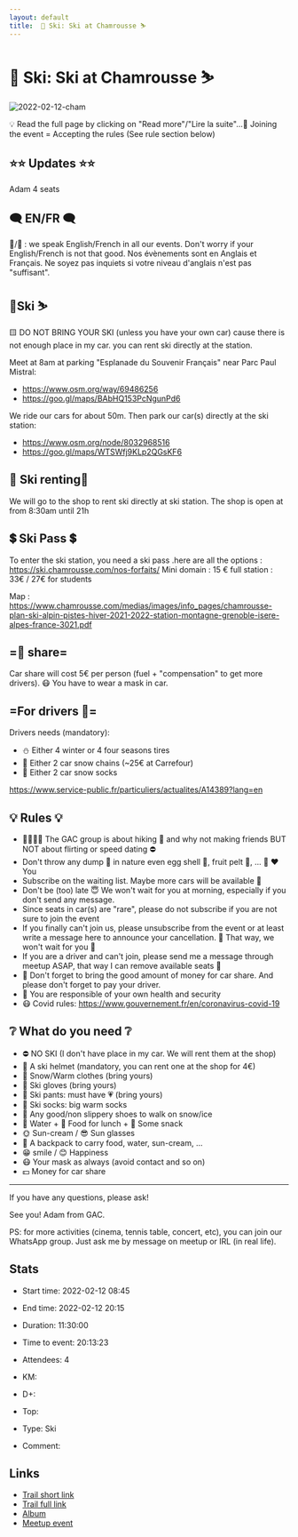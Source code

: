 ```yaml
---
layout: default
title:  🎿 Ski: Ski at Chamrousse ⛷
---
```


#  🎿 Ski: Ski at Chamrousse ⛷

![2022-02-12-cham](/Stats/img/orig/2022-02-12-cham.jpg)

💡 Read the full page by clicking on "Read more"/"Lire la suite"...💜
Joining the event = Accepting the rules (See rule section below)

## ⭐⭐ Updates ⭐⭐

Adam 4 seats

## 🗨️ EN/FR 🗨️
🦅/🐓 : we speak English/French in all our events. Don't worry if your English/French is not that good. Nos évènements sont en Anglais et Français. Ne soyez pas inquiets si votre niveau d'anglais n'est pas "suffisant".

## 🎿Ski ⛷

🟨 DO NOT BRING YOUR SKI (unless you have your own car) cause there is not enough place in my car. you can rent ski directly at the station.

Meet at 8am at parking "Esplanade du Souvenir Français" near Parc Paul Mistral:
- https://www.osm.org/way/69486256
- https://goo.gl/maps/BAbHQ153PcNgunPd6

We ride our cars for about 50m. Then park our car(s) directly at the ski station:
- https://www.osm.org/node/8032968516
- https://goo.gl/maps/WTSWfj9KLp2QGsKF6

## 🎿 Ski renting🎿
We will go to the shop to rent ski directly at ski station. The shop is open at from 8:30am until 21h

## 💲 Ski Pass 💲
To enter the ski station, you need a ski pass .here are all the options :
https://ski.chamrousse.com/nos-forfaits/
Mini domain : 15 €
full station : 33€ / 27€ for students

Map : https://www.chamrousse.com/medias/images/info_pages/chamrousse-plan-ski-alpin-pistes-hiver-2021-2022-station-montagne-grenoble-isere-alpes-france-3021.pdf

## =🚗 share=
Car share will cost 5€ per person (fuel + "compensation" to get more drivers). 😷 You have to wear a mask in car.

## =For drivers 🚗=
Drivers needs (mandatory):
- ⛄ Either 4 winter or 4 four seasons tires
- 🔗 Either 2 car snow chains (~25€ at Carrefour)
- 🧦 Either 2 car snow socks

https://www.service-public.fr/particuliers/actualites/A14389?lang=en

## 💡 Rules 💡
- 🚶‍♀️🚶‍♂️ The GAC group is about hiking 🥾 and why not making friends BUT NOT about flirting or speed dating ⛔
- Don't throw any dump 🚮 in nature even egg shell 🥚, fruit pelt 🍌, ... 🌳 ❤️ You
- Subscribe on the waiting list. Maybe more cars will be available 🚗
- Don't be (too) late 😇 We won't wait for you at morning, especially if you don't send any message.
- Since seats in car(s) are "rare", please do not subscribe if you are not sure to join the event
- If you finally can't join us, please unsubscribe from the event or at least write a message here to announce your cancellation. 💜 That way, we won't wait for you 💜
- If you are a driver and can't join, please send me a message through meetup ASAP, that way I can remove available seats 🚗
- 🚗 Don't forget to bring the good amount of money for car share. And please don't forget to pay your driver.
- 💟 You are responsible of your own health and security
- 😷 Covid rules: https://www.gouvernement.fr/en/coronavirus-covid-19

## ❔ What do you need ❔
- ⛔ NO SKI (I don't have place in my car. We will rent them at the shop)
- 🧢 A ski helmet (mandatory, you can rent one at the shop for 4€)
- 🧥 Snow/Warm clothes (bring yours)
- 🧤 Ski gloves (bring yours)
- 👖 Ski pants: must have 💗 (bring yours)
- 🧦 Ski socks: big warm socks
- 🥾 Any good/non slippery shoes to walk on snow/ice
- 🧃 Water + 🥪 Food for lunch + 🍫 Some snack
- 🌞 Sun-cream / 😎 Sun glasses
- 🎒 A backpack to carry food, water, sun-cream, ...
- 😁 smile / 😊 Happiness
- 😷 Your mask as always (avoid contact and so on)
- 💵 Money for car share

-----------------------
If you have any questions, please ask!

See you! Adam from GAC.

PS: for more activities (cinema, tennis table, concert, etc), you can join our WhatsApp group. Just ask me by message on meetup or IRL (in real life).

## Stats

- Start time: 2022-02-12 08:45
- End time: 2022-02-12 20:15
- Duration: 11:30:00
- Time to event: 20:13:23
- Attendees: 4

- KM: 
- D+: 
- Top: 
- Type: Ski
- Comment: 

## Links

- [Trail short link]()
- [Trail full link]()
- [Album](https://binnette.github.io/GacImg2022/)
- [Meetup event](https://www.meetup.com/grenoble-adventure-club-english-french/events/283912949/)
